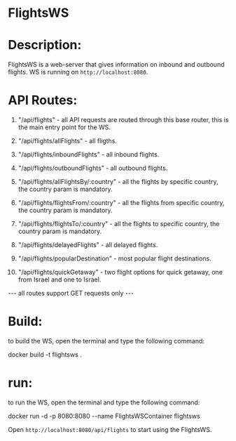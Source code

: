 # FlightsWS #


# Description:

FlightsWS is a web-server that gives information on inbound and outbound flights.
WS is running on `http://localhost:8080`.


# API Routes:

1. "/api/flights" - all API requests are routed through this base router, this is the main entry point for the WS.

2. "/api/flights/allFlights" - all fligths.

3. "/api/flights/inboundFlights" - all inbound flights.

4. "/api/flights/outboundFlights" - all outbound flights.

5. "/api/flights/allFlightsBy/:country" - all the flights by specific country, the country param is mandatory.

6. "/api/flights/flightsFrom/:country" - all the flights from specific country, the country param is mandatory.

7. "/api/flights/flightsTo/:country" - all the flights to specific country, the country param is mandatory.

8. "/api/flights/delayedFlights" - all delayed flights.

9. "/api/flights/popularDestination" - most popular flight destinations.

10. "/api/flights/quickGetaway" - two flight options for quick getaway, one from Israel and one to Israel.

--- all routes support GET requests only ---


# Build:

to build the WS, open the terminal and type the following command:

docker build -t flightsws . 


# run:

to run the WS, open the terminal and type the following command:

docker run -d -p 8080:8080 --name FlightsWSContainer flightsws

Open `http://localhost:8080/api/flights` to start using the FlightsWS.

